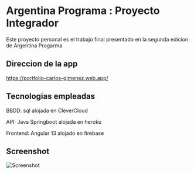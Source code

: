 # Argentina Programa : Proyecto Integrador 

Este proyecto personal es el trabajo final presentado en la segunda edicion de Argentina Progarma

## Direccion de la app

https://portfolio-carlos-gimenez.web.app/



## Tecnologias empleadas

BBDD: sql alojada en CleverCloud

API:  Java Springboot alojada en heroku

Frontend:  Angular 13 alojado en firebase


## Screenshot

![Screenshot](https://i.ibb.co/RDjhy4y/screenshot-portfolio.png)


